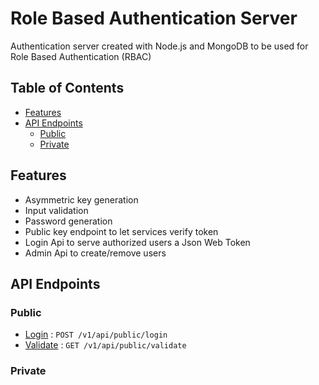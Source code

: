 
# Role Based Authentication Server

Authentication server created with Node.js and MongoDB to be used for Role Based Authentication (RBAC)

## Table of Contents

- [Features](#features)
- [API Endpoints](#API-Endpoints)
    - [Public](#Public)
    - [Private](#Private)

## Features

- Asymmetric key generation
- Input validation
- Password generation
- Public key endpoint to let services verify token
- Login Api to serve authorized users a Json Web Token
- Admin Api to create/remove users

## API Endpoints

### Public

- [Login](/docs/login.md) : `POST /v1/api/public/login`
- [Validate](/docs/validate.md) : `GET /v1/api/public/validate`

### Private

